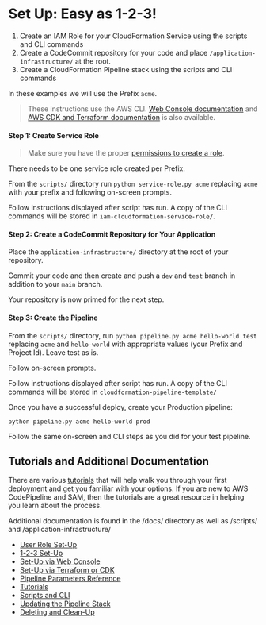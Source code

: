 # Set Up: Easy as 1-2-3!

1. Create an IAM Role for your CloudFormation Service using the scripts and CLI commands
2. Create a CodeCommit repository for your code and place `/application-infrastructure/` at the root.
3. Create a CloudFormation Pipeline stack using the scripts and CLI commands

In these examples we will use the Prefix `acme`.

> These instructions use the AWS CLI. [Web Console documentation](./Set-Up-via-Web-Console.md) and [AWS CDK and Terraform documentation](./Set-Up-via-Terraform-or-CDK.md) is also available.

#### Step 1: Create Service Role

> Make sure you have the proper [permissions to create a role](./Set-Up-User-Role.md).

There needs to be one service role created per Prefix.

From the `scripts/` directory run `python service-role.py acme` replacing `acme` with your prefix and following on-screen prompts.

Follow instructions displayed after script has run. A copy of the CLI commands will be stored in `iam-cloudformation-service-role/`.

#### Step 2: Create a CodeCommit Repository for Your Application

Place the `application-infrastructure/` directory at the root of your repository.

Commit your code and then create and push a `dev` and `test` branch in addition to your `main` branch.

Your repository is now primed for the next step.

#### Step 3: Create the Pipeline

From the `scripts/` directory, run `python pipeline.py acme hello-world test` replacing `acme` and `hello-world` with appropriate values (your Prefix and Project Id). Leave test as is.

Follow on-screen prompts.

Follow instructions displayed after script has run. A copy of the CLI commands will be stored in `cloudformation-pipeline-template/`

Once you have a successful deploy, create your Production pipeline:

`python pipeline.py acme hello-world prod`

Follow the same on-screen and CLI steps as you did for your test pipeline.

## Tutorials and Additional Documentation

There are various [tutorials](./Tutorials.md) that will help walk you through your first deployment and get you familiar with your options. If you are new to AWS CodePipeline and SAM, then the tutorials are a great resource in helping you learn about the process.

Additional documentation is found in the /docs/ directory as well as /scripts/ and /application-infrastructure/

- [User Role Set-Up](./User-Role-Set-Up.md)
- [1-2-3 Set-Up](./1-2-3-Set-Up.md)
- [Set-Up via Web Console](./Set-Up-via-Web-Console.md)
- [Set-Up via Terraform or CDK](./Set-Up-via-Terraform-or-CDK.md)
- [Pipeline Parameters Reference](./Pipeline-Parameters-Reference.md)
- [Tutorials](./Tutorials.md)
- [Scripts and CLI](../scripts/README-CLI.md)
- [Updating the Pipeline Stack](./Updating-Pipeline-Stack.md)
- [Deleting and Clean-Up](./Deleting-and-Clean-Up.md)
